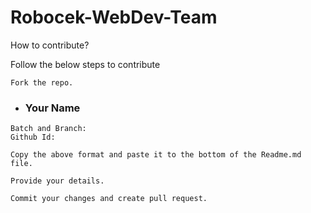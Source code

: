 # Robocek-WebDev-Team

How to contribute?

Follow the below steps to contribute

    Fork the repo.

- ### Your Name

```
Batch and Branch:
Github Id:

```

    Copy the above format and paste it to the bottom of the Readme.md file.

    Provide your details.

    Commit your changes and create pull request.
